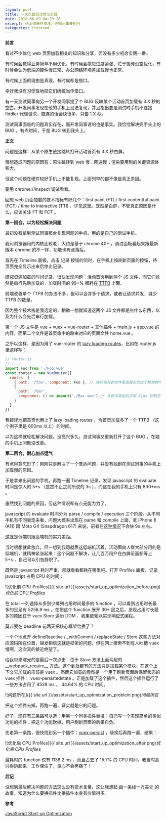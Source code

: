 ```yaml
---
layout: post
title: 一次页面启动优化实践
date: 2018-06-09 04:20:28
excerpt: 纸上得来终觉浅，绝知此事要躬行
categories: frontend
---
```


**前言**

看过不少优化 web 页面加载相关的知识和分享，但没有多少机会实践一番。

有时候会觉得业务简单不用优化，有时候会抱怨进度紧张、忙于搬砖没空优化，有时候会认为低端的硬件慢正常、办公网络环境差加载慢也正常。

有时候上面的理由是真理，有时候却是借口。

幸好我没有习惯性地把它们统统当作借口。

有一天测试同事向另一个开发同事提了个 BUG 反映某个活动首页加载有 3.X 秒的空白。开发同事发现在他的手机上没法复现，并且指出要是测试时手机不连接 fiddler 代理请求，直连的话会快很多，只要 1.X 秒。

测试同事面临的问题真实存在，而开发同事说的也是事实。我恰恰解决完手头上的 BUG ，有点时间，于是 BUG 转到我头上。

**正文**

问题是这样：从某个原生链接跳转打开活动首页有 3.X 秒白屏。

猜想造成问题的原因有：原生跳转到 web 慢；网速慢；渲染要用到的关键资源体积大。

但这个问题在硬件较好手机上不能复现。上面列举的都不像是真正原因。

要用 chrome://inspect 调试看看。

回想 web 页面加载的技术指标有好几个：first paint (FT) / first contentful paint (FCT) / time to interactive (TTI) ，详见[这里](https://developers.google.com/web/fundamentals/performance/user-centric-performance-metrics)。既然是白屏，不管真正原因是什么，应该关注 FT 和 FCT 。

**第一回合，以为轻松解决问题**

最初没有拿到测试同事那台复现问题的手机，用的是自己的测试手机。

我司浏览器用的内核比较老，大约是基于 chrome 40+ ，调试面板看起来跟最新版本 chrome 的不一样，功能也有点落后。

首先在 Timeline 面板，点击 记录 按钮的同时，在手机上按刷新页面的按钮，待页面完全显示出来后停止记录。

研究资源加载的时间记录，很快发现问题：活动首页用到两个 JS 文件，而它们竟然是串行先后加载的，加载时间的 99+% 都耗在 [TTFB](https://en.wikipedia.org/wiki/Time_to_first_byte) 上面。

前端改善单个 TTFB 的办法不多，但可以合并多个请求，或者让请求并发，减少 TTFB 的数量。

因为整个技术栈是我选定的，稍微一想就知道这两个 JS 文件都是些什么东西，以及为什么会先后串行加载。

第一个 JS 文件是 vue + vuex + vue-router + 其他插件 + main.js + app.vue 的内容，而第二个文件是首页命中的路由对应的页面文件 home.vue 。

之所以这样，是因为用了 vue-router 的 [lazy loading routes](https://router.vuejs.org/guide/advanced/lazy-loading.html#grouping-components-in-the-same-chunk)，比如在 router.js 里这样写：

```javascript
// router.js
// ...
import Foo from './Foo.vue'
const router = new VueRouter({
  routes: [
    { path: '/foo', component: Foo }, // 在打包好的文件里直接包含这个模块的内容
    {
      path: '/bar',
      component: () => import('./Bar.vue') // 在命中路由后才用 Ajax 加载这个模块的内容，需要相应的 webpack/babel 支持
    }
  ]
})
```

我错误地把首页也用上了 lazy loading routes ，令首页加载多了一个 TTFB （这个例子里是 600ms 以上）的时间。

以为这样就轻松解决问题，没高兴多久，测试同事又重新打开了这个 BUG ，在她的手机上问题没改善。

**第二回合，耐心加点运气**

有点得意忘形了：刚刚只是解决了一个普适问题，并没有找到在测试同事的手机上加载慢的原因。

于是拿来出问题的手机，再跑一遍 Timeline 记录，发现 javascript 的 evaluate 时间是惊人的 5+s （显然不止之前所说的 3s ），而这在我的手机上只有 800+ms 。

虽然找到问题的原因，但这种情况却有点无能为力了。

javascript 的 evaluate 时间分为 parse / compile / execution 三个阶段。从不同手机有不同表现来看，问题大概率出现在 parse 和 compile 上面，拿 iPhone 8 (A11) 跟 Moto G4 (Snapdragon 617) 来说，前者在[这种情况](https://medium.com/dev-channel/the-cost-of-javascript-84009f51e99e)下会快 9s 左右。

这就是低端机跟高端机的实力差距。

当时很想就此放弃，但一想到我司就靠这低端机活着，活动面向人群大部分用的是低端机，就精神紧张起来：这个问题不解决，让几百万用户在白屏前面都等上 5+s ，自己可以引咎辞职了。

既然是 javascript 耗时严重，那就看看都耗在哪里吧。打开 Profiles 面板，记录 javascript 占用 CPU 的时间：

![优化前 CPU Profiles]({{ site.url }}/assets/start_up_optimization_before.png)*优化前 CPU Profiles*

在 total 一列选择从多到少排列占用时间最多的 function ，可以看到占用时长最多的足足有 5258.9 ms 。在把这个 function 展开 30+ 层之后，发现占用时长最多的原因在于 vuex Store 遍历 DOM 、收集依赖以实现响应式编程。

莫非要在 deadline 前两天把核心框架给换了？

一个个地点开 defineReactive / _withCommit / replaceState / Store 这些方法对应源码所在位置，越发相信这就是框架的问题，但在网上搜索不到有人吐槽 vuex 慢啊，这次真的接近绝望了。

给我带来曙光的是最后一次点击：位于 Store 方法上面两层的 \_\_webpack_require\_\_ 方法。这个到处都有的方法只是加载某个模块，在这个上下文它加载的应该是 vuex 。然而它加载的竟然是一个用于刷新页面后保留状态的 vuex 插件： vuex-persistedstate 。正是加载了这个插件，然后这个插件运行了一些方法占用了 4538 ms ， 44.64% 的 CPU 时间。

![问题所在]({{ site.url }}/assets/start_up_optimization_problem.png)*问题所在*

把这个插件去掉，再跑一遍，证实就是它的问题。

好了，现在有三条路可以选：用另一个同类插件替换；自己写一个实现简单的类似功能的插件；把这个功能砍掉，用户刷新页面的后果自负。

先走第一条路，很快找到另一个插件：[vuex-persist](https://github.com/championswimmer/vuex-persist) ，替换后再跑一遍，结果：

![优化后 CPU Profiles]({{ site.url }}/assets/start_up_optimization_after.png)*优化后 CPU Profiles*

最耗时的 function 仅有 1136.2 ms ，而且占去了 15.7% 的 CPU 时间。我当时高兴得跳起来，工作保住了，良心不会再痛了！

**后记**

没想到最后解决问题的方法这么没有技术含量，这让我想起 画一条线一万美元 的故事，知道为什么要换插件比换插件本身有价值得多。

**参考**

[JavaScript Start-up Optimization](https://developers.google.com/web/fundamentals/performance/optimizing-content-efficiency/javascript-startup-optimization/#parsecompile)